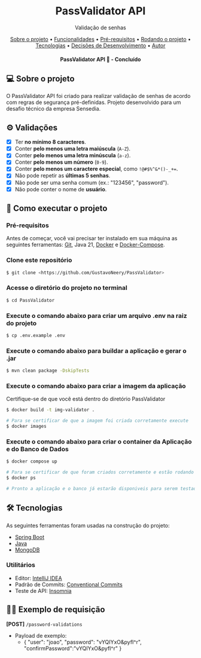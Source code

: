 <h1 align="center">PassValidator API</h1>
<p align="center">Validação de senhas</p>
<p align="center">
 <a href="#sobre">Sobre o projeto</a> •
 <a href="#funcionalidades">Funcionalidades</a> •
 <a href="#pre-requisitos">Pré-requisitos</a> • 
 <a href="#execuacao">Rodando o projeto</a> • 
 <a href="#tecnologias">Tecnologias</a> • 
 <a href="#development-decisions">Decisões de Desenvolvimento</a> • 
 <a href="#autor">Autor</a>
</p>
<h4 align="center"> 
	PassValidator API 🚀 - Concluído
</h4>

## 💻 Sobre o projeto

O PassValidator API foi criado para realizar validação de senhas de acordo com regras de segurança pré-definidas. Projeto desenvolvido para um desafio técnico da empresa Sensedia.

## ⚙️ Validações

- [x] Ter **no mínimo 8 caracteres**.
- [x] Conter **pelo menos uma letra maiúscula** (`A-Z`).
- [x] Conter **pelo menos uma letra minúscula** (`a-z`).
- [x] Conter **pelo menos um número** (`0-9`).
- [x] Conter **pelo menos um caractere especial**, como `!@#$%^&*()-_+=`.
- [x] Não pode repetir as **últimas 5 senhas**.
- [x] Não pode ser uma senha comum (ex.: "123456", "password").
- [x] Não pode conter o nome de **usuário**.

## 🚀 Como executar o projeto

### Pré-requisitos

Antes de começar, você vai precisar ter instalado em sua máquina as seguintes ferramentas:
[Git](https://git-scm.com), Java 21, [Docker](https://www.docker.com/) e [Docker-Compose](https://docs.docker.com/compose/).

### Clone este repositório

```bash
$ git clone <https://github.com/GustavoNeery/PassValidator>
```

### Acesse o diretório do projeto no terminal

```bash
$ cd PassValidator
```

### Execute o comando abaixo para criar um arquivo .env na raiz do projeto

```bash
$ cp .env.example .env
```

### Execute o comando abaixo para buildar a aplicação e gerar o .jar

```bash
$ mvn clean package -DskipTests
```

### Execute o comando abaixo para criar a imagem da aplicação

Certifique-se de que você está dentro do diretório PassValidator

```bash
$ docker build -t img-validator .

# Para se certificar de que a imagem foi criada corretamente execute
$ docker images
```

### Execute o comando abaixo para criar o container da Aplicação e do Banco de Dados

```bash
$ docker compose up

# Para se certificar de que foram criados corretamente e estão rodando execute
$ docker ps

# Pronto a aplicação e o banco já estarão disponiveis para serem testados porta:8099 - http://localhost:8099/
```

## 🛠 Tecnologias

As seguintes ferramentas foram usadas na construção do projeto:

- [Spring Boot](https://spring.io/)
- [Java](https://www.java.com/pt-BR/)
- [MongoDB](https://www.mongodb.com/)

### Utilitários

- Editor: [IntelliJ IDEA](https://www.jetbrains.com/idea/)
- Padrão de Commits: [Conventional Commits](https://conventionalcommits.org/en/v1.0.0/)
- Teste de API: [Insomnia](https://insomnia.rest/)

## 👨‍💻 Exemplo de requisição

  **[POST]** `/password-validations`

- Payload de exemplo:
  -   {
      "user": "joao",
      "password": "vYQIYxO&pyfI^r",
      "confirmPassword":"vYQIYxO&pyfI^r"
      }


